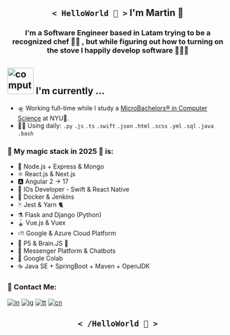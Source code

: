 <h2 align='center'><code>< HelloWorld 🖖 ></code>   I'm Martin 🦄</h2>

<h3 align='center'> I'm a Software Engineer based in Latam trying to be a recognized chef 👨‍🍳 , but while figuring out how to turning on the stove I happily develop software 🧑🏽‍💻 </h3>

<div>
  <h2><img src="http://www.nyan.cat/cats/original.gif" alt="computer" width="60"> I'm currently ...</h2>
</div>

- 🛸 Working full-time while I study a [MicroBachelors® in Computer Science][nyu-link] at NYU🗽.
- 🧙‍♂️ Using daily: `.py` `.js` `.ts` `.swift` `.json` `.html` `.scss` `.yml` `.sql` `.java` `.bash`

### 🔮 My magic stack in 2025 🔮 is:

- 🌳 Node.js + Express & Mongo
- ⚛︎  React.js & Next.js
- 🅰️ Angular 2 -> 17
- 🍎 IOs Developer - Swift & React Native
- 🐳 Docker & Jenkins
- 🃏 Jest & Yarn 🐈
- ⚗️ Flask and Django (Python)
- 🪀 Vue.js & Vuex
- ⛅️ Google & Azure Cloud Platform
- 🧶 P5 & Brain.JS 🧠
- 🧿 Messenger Platform & Chatbots
- 🧮 Google Colab
- ☕️ Java SE + SpringBoot + Maven + OpenJDK


### 🦄 Contact Me:

[![in]][in-link] [![ig]][ig-link] [![tt]][tt-link] [![cn]][cn-link]

<h2 align='center'><code>< /HelloWorld 🖖 ></code></h2>

[in]: https://img.shields.io/badge/LinkedIn-0077B5?style=flat-square&logo=linkedin&logoColor=white
[ig]: https://img.shields.io/badge/Instagram-E4405F?style=flat-square&logo=instagram&logoColor=white
[fb]: https://img.shields.io/badge/Facebook-1877F2?style=flat-square&logo=facebook&logoColor=white
[tt]: https://img.shields.io/badge/tiktok-000000?style=flat-square&logo=tiktok&logoColor=white
[cn]: https://img.shields.io/badge/codepen-000000?style=flat-square&logo=codepen&logoColor=white

[nyu-link]: https://www.sps.nyu.edu/homepage/academics/divisions-and-departments/division-of-applied-undergraduate-studies/credit-for-nyux-microbachelors-programs.html
[in-link]: https://www.linkedin.com/in/martin-manriquez/
[ig-link]: https://www.instagram.com/holasoymalva/
[tt-link]: https://www.tiktok.com/@holasoymalva
[cn-link]: https://codepen.io/malvabombom

